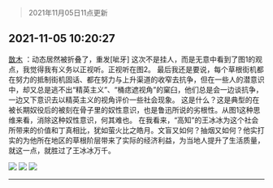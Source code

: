 > 2021年11月05日11点更新
<link rel="stylesheet" href="https://cdn.jsdelivr.net/gh/taotie6/sampleJSON@main/css/photo_show.css">
<meta name="referrer" content="no-referrer" />


 ## 2021-11-05 10:20:27 

 [㪚木](https://www.coolapk.com/feed/31230752?shareKey=ODQxYWUwYzg3YmQzNjE4NDllNTk~) ：动态居然被折叠了，重发[呲牙]
这次不是挂人，而是无意中看到了图1的观点，我觉得我有义务以正视听。正视听在图2。
最后我还是要说，每个草根街机都在努力的抵制街机固话、都在努力与上升渠道的收窄去抗争，但在一些人的潜意识中，却又总是逃不出“精英主义”、“桶痣遮视角”的窠臼<!--break-->，他们总是会一边谈抗争，一边又下意识去以精英主义的视角评价一些社会现象。
这是什么？这是典型的在被长期奴役后的被刻在骨子里的奴性意识，也是鲁迅所说的劣根性。从图1这种思维来看，消除这种奴性意识，何其难也。
在我看来，“高知”的王冰冰为这个社会所带来的价值和丁真相比，犹如萤火比之皓月。文盲又如何？抽烟又如何？他实打实的为他所在地区的草根阶层带来了实际的经济利益，为当地人提升了生活质量，就这一点，就胜过了王冰冰万千。 

<div class="album">
<img class="img-item" src="http://image.coolapk.com/feed/2021/1105/10/1081091_9d848951_8825_923@1440x603.jpeg" />
<img class="img-item" src="http://image.coolapk.com/feed/2021/1105/10/1081091_2e4dd75c_8825_9232@1440x4475.jpeg" />
<img class="img-item" src="http://image.coolapk.com/feed/2021/1105/10/1081091_fa0822f5_8825_9234@1080x2791.jpeg" />
</div>

 ------- 

